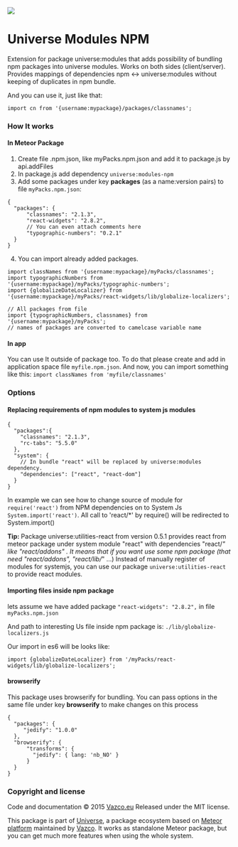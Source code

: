 <a href="http://unicms.io"><img src="http://unicms.io/banners/standalone.png" /></a>
# Universe Modules NPM
Extension for package universe:modules that adds possibility of bundling npm packages into universe modules. Works on both sides (client/server). Provides mappings of dependencies npm <-> universe:modules without keeping of duplicates in npm bundle.

And you can use it, just like that:
```
import cn from '{username:mypackage}/packages/classnames';
```

### How It works

#### In Meteor Package
1. Create file <name>.npm.json, like myPacks.npm.json and add it to package.js by api.addFiles
2. In package.js add dependency `universe:modules-npm`
3. Add some packages under key **packages** (as a name:version pairs) to file `myPacks.npm.json`:

```
{
  "packages": {
      "classnames": "2.1.3",
      "react-widgets": "2.8.2",
      // You can even attach comments here
      "typographic-numbers": "0.2.1"
  }
}
```

4. You can import already added packages.

```
import classNames from '{username:mypackage}/myPacks/classnames';
import typographicNumbers from '{username:mypackage}/myPacks/typographic-numbers';
import {globalizeDateLocalizer} from '{username:mypackage}/myPacks/react-widgets/lib/globalize-localizers';

// All packages from file
import {typographicNumbers, classnames} from '{username:mypackage}/myPacks';
// names of packages are converted to camelcase variable name
```

#### In app
You can use It outside of package too.
To do that please create and add in application space file `myfile.npm.json`.
And now, you can import something like this: `import classNames from 'myfile/classnames'`

### Options

#### Replacing requirements of npm modules to system js modules

```
{
  "packages":{
    "classnames": "2.1.3",
    "rc-tabs": "5.5.0"
  },
  "system": {
    // In bundle "react" will be replaced by universe:modules dependency.
    "dependencies": ["react", "react-dom"]
  }
}
```

In example we can see how to change source of module for `require('react')` from NPM dependencies
on to System Js `System.import('react')`. All call to 'react/*' by require() will be redirected to System.import()

**Tip:** Package universe:utilities-react from version 0.5.1 provides react from meteor package under system module "react" with dependencies "react/*" like "react/addons" .
It means that if you want use some npm package (that need "react/addons", "react/lib/*" ...)
Instead of manually register of modules for systemjs,
you can use our package `universe:utilities-react` to provide react modules.

#### Importing files inside npm package

lets assume we have added package  ` "react-widgets": "2.8.2", ` in file `myPacks.npm.json`

And path to interesting Us file inside npm package is: `./lib/globalize-localizers.js`

Our import in es6 will be looks like:
```
import {globalizeDateLocalizer} from '/myPacks/react-widgets/lib/globalize-localizers';
```

#### browserify
This package uses browserify for bundling.
You can pass options in the same file under key **browserify** to make changes on this process

```
{
  "packages": {
     "jedify": "1.0.0"
  },
  "browserify": {
      "transforms": {
        "jedify": { lang: 'nb_NO' }
      }
  }
}
```

### Copyright and license

Code and documentation &copy; 2015 [Vazco.eu](http://vazco.eu)
Released under the MIT license.

This package is part of [Universe](http://unicms.io), a package ecosystem based on [Meteor platform](http://meteor.com) maintained by [Vazco](http://www.vazco.eu).
It works as standalone Meteor package, but you can get much more features when using the whole system.   
